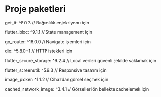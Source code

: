 # Proje paketleri

get_it: ^8.0.3 // Bağımlılık enjeksiyonu için

flutter_bloc: ^9.1.1 // State management için

go_router: ^16.0.0 // Navigate işlemleri için

dio: ^5.8.0+1 // HTTP istekleri için

flutter_secure_storage: ^9.2.4 // Local verileri güvenli şekilde saklamak için

flutter_screenutil: ^5.9.3 // Responsive tasarım için

image_picker: ^1.1.2 // Cihazdan görsel seçmek için

cached_network_image: ^3.4.1 // Görselleri ön bellekte cachelemek  için